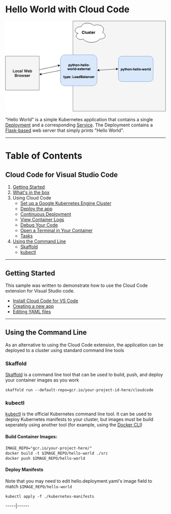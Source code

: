 # Hello World with Cloud Code

![Architecture Diagram](./img/diagram.png)

"Hello World" is a simple Kubernetes application that contains a single
[Deployment](https://kubernetes.io/docs/concepts/workloads/controllers/deployment/) and a corresponding
[Service](https://kubernetes.io/docs/concepts/services-networking/service/). The Deployment contains a
[Flask-based](http://flask.pocoo.org/) web server that simply prints "Hello World".

----

# Table of Contents

## Cloud Code for Visual Studio Code
1. [Getting Started](#getting-started])
2. [What's in the box](https://cloud.google.com/code/docs/vscode/quickstart#whats_in_the_box)
3. Using Cloud Code
    * [Set up a Google Kubernetes Engine Cluster](https://cloud.google.com/code/docs/vscode/quickstart#creating_a_google_kubernetes_engine_cluster)
    * [Deploy the app](https://cloud.google.com/code/docs/vscode/quickstart#deploying_your_app)
    * [Continuous Deployment](https://cloud.google.com/code/docs/vscode/quickstart#initiating_continuous_deployment)
    * [View Container Logs](#view-container-logs)
    * [Debug Your Code](#debug-your-code)
    * [Open a Terminal in Your Container](#open-a-terminal-in-your-container)
    * [Tasks](#tasks)
4. [Using the Command Line](#using-the-command-line)
    * [Skaffold](#using-skaffold)
    * [kubectl](#using-kubectl)

----


## Getting Started
This sample was written to demonstrate how to use the Cloud Code extension for Visual Studio code.
* [Install Cloud Code for VS Code](https://cloud.google.com/code/docs/vscode/install)
* [Creating a new app](https://cloud.google.com/code/docs/vscode/creating-an-application)
* [Editing YAML files](https://cloud.google.com/code/docs/vscode/yaml-editing)


---

## Using the Command Line
As an alternative to using the Cloud Code extension, the application can be deployed to a cluster using standard command line tools

### Skaffold
[Skaffold](https://github.com/GoogleContainerTools/skaffold) is a command line tool that can be used to build, push, and deploy your container images as you work

```
skaffold run --default-repo=gcr.io/your-project-id-here/cloudcode
```

### kubectl

[kubectl](https://kubernetes.io/docs/tasks/tools/install-kubectl/) is the official Kubernetes command line tool. It can be used to deploy Kubernetes manifests to your cluster, but images must be build seperately using another tool (for example, using the [Docker CLI](https://docs.docker.com/engine/reference/commandline/cli/)) 

#### Build Container Images:
```
IMAGE_REPO="gcr.io/your-project-here/"
docker build -t $IMAGE_REPO/hello-world ./src
docker push $IMAGE_REPO/hello-world
```
#### Deploy Manifests
Note that you may need to edit hello.deployment.yaml's image field to match `$IMAGE_REPO/hello-world`
```
kubectl apply -f ./kubernetes-manifests
```
-----|------
